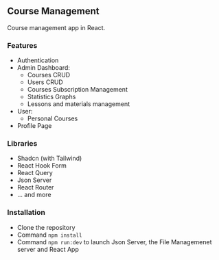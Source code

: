 ## Course Management

Course management app in React.

### Features

- Authentication
- Admin Dashboard:
  - Courses CRUD
  - Users CRUD
  - Courses Subscription Management
  - Statistics Graphs
  - Lessons and materials management
- User:
  - Personal Courses
- Profile Page

### Libraries

- Shadcn (with Tailwind)
- React Hook Form
- React Query
- Json Server
- React Router
- ... and more

### Installation

- Clone the repository
- Command ``` npm install ```
- Command ``` npm run:dev ``` to launch Json Server, the File Managemenet server and React App
